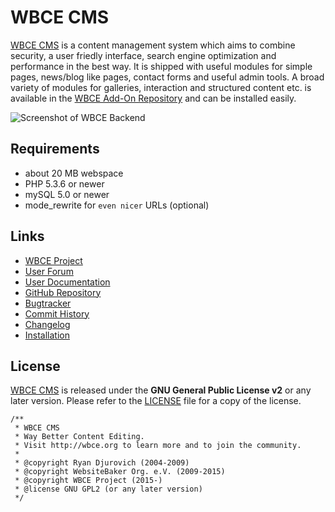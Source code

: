 # WBCE CMS
[WBCE CMS](http://wbce.org) is a content management system which aims to combine security, a user friedly interface, search engine optimization and performance in the best way. It is shipped with useful modules for simple pages, news/blog like pages, contact forms and useful admin tools. A broad variety of modules for galleries, interaction and structured content etc. is available in the [WBCE Add-On Repository](http://addons.wbce.org) and can be installed easily.

![Screenshot of WBCE Backend](https://forum.wbce.org/wbce_screenshot_backend_klein.png)

## Requirements
  - about 20 MB webspace
  - PHP 5.3.6 or newer
  - mySQL 5.0 or newer
  - mode_rewrite for `even nicer` URLs (optional)

## Links
  - [WBCE Project](http://wbce.org)
  - [User Forum](https://forum.wbce.org)
  - [User Documentation](http://help.wbce.org)
  - [GitHub Repository](https://github.com/WBCE/WBCE_CMS)
  - [Bugtracker](https://github.com/WBCE/WBCE_CMS/issues)
  - [Commit History](https://github.com/WBCE/WBCE_CMS/commits/master)
  - [Changelog](CHANGELOG.md)
  - [Installation](INSTALL.md)

## License
[WBCE CMS](http://www.wbce.org) is released under the **GNU General Public License v2** or any later version.
Please refer to the [LICENSE](LICENSE.md) file for a copy of the license.

    /**
     * WBCE CMS
     * Way Better Content Editing.
     * Visit http://wbce.org to learn more and to join the community.
     *
     * @copyright Ryan Djurovich (2004-2009)
     * @copyright WebsiteBaker Org. e.V. (2009-2015)
     * @copyright WBCE Project (2015-)
     * @license GNU GPL2 (or any later version)
     */
